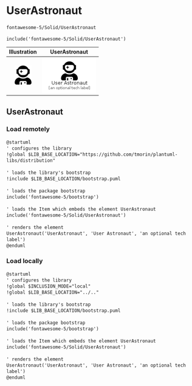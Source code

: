 # UserAstronaut


```text
fontawesome-5/Solid/UserAstronaut
```

```text
include('fontawesome-5/Solid/UserAstronaut')
```



| Illustration | UserAstronaut |
| :---: | :---: |
| ![illustration for Illustration](../../fontawesome-5/Solid/UserAstronaut.png) | ![illustration for UserAstronaut](../../fontawesome-5/Solid/UserAstronaut.Local.png) |




## UserAstronaut

### Load remotely
```plantuml
@startuml
' configures the library
!global $LIB_BASE_LOCATION="https://github.com/tmorin/plantuml-libs/distribution"

' loads the library's bootstrap
!include $LIB_BASE_LOCATION/bootstrap.puml

' loads the package bootstrap
include('fontawesome-5/bootstrap')

' loads the Item which embeds the element UserAstronaut
include('fontawesome-5/Solid/UserAstronaut')

' renders the element
UserAstronaut('UserAstronaut', 'User Astronaut', 'an optional tech label')
@enduml
```

### Load locally
```plantuml
@startuml
' configures the library
!global $INCLUSION_MODE="local"
!global $LIB_BASE_LOCATION="../.."

' loads the library's bootstrap
!include $LIB_BASE_LOCATION/bootstrap.puml

' loads the package bootstrap
include('fontawesome-5/bootstrap')

' loads the Item which embeds the element UserAstronaut
include('fontawesome-5/Solid/UserAstronaut')

' renders the element
UserAstronaut('UserAstronaut', 'User Astronaut', 'an optional tech label')
@enduml
```


